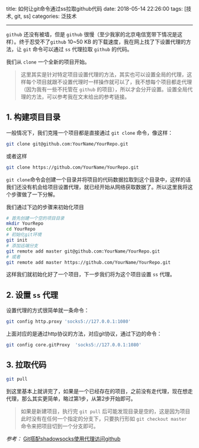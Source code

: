 title: 如何让git命令通过ss拉取github代码
date: 2018-05-14 22:26:00
tags: [技术, git, ss]
categories: 泛技术

------

`github` 还没有被墙，但是 `github` 很慢（至少我家的北京电信宽带下情况是这样）。终于忍受不了`github` 10~50 KB 的下载速度，我在网上找了下设置代理的方法，让 `git` 命令可以通过 `ss` 代理拉取 `github` 的代码。

<!--more-->

我们从 `clone` 一个全新的项目开始。

> 这里其实是针对特定项目设置代理的方法，其实也可以设置全局的代理，这样每个项目就跟不设置代理时一样操作就可以了，我不想每个项目都走代理（因为我有一些不托管在 `github` 的项目），所以才会分开设置。设置全局代理的方法，可以参考我在文末给出的参考链接。

## 1. 构建项目目录

一般情况下，我们克隆一个项目都是直接通过 `git clone` 命令，像这样：

```bash
git clone git@github.com:YourName/YourRepo.git
```

或者这样

```bash
git clone https://github.com/YourName/YourRepo.git
```

`git clone`命令会创建一个目录并将项目的代码数据拉取到这个目录中，这样的话我们还没有机会给项目设置代理，就已经开始从网络获取数据了。所以这里我将这个步骤做了一下分解。

我们通过下边的步骤来初始化项目

```bash
# 首先创建一个空的项目目录
mkdir YourRepo
cd YourRepo
# 初始化git环境
git init
# 添加远端分支
git remote add master git@github.com:YourName/YourRepo.git
# 或者
git remote add master https://github.com/YourName/YourRepo.git
```

这样我们就初始化好了一个项目，下一步我们将为这个项目设置 `ss` 代理。

## 2. 设置 `ss` 代理

设置代理的方式很简单就一条命令：

```bash
git config http.proxy 'socks5://127.0.0.1:1080'
```

上面对应的是通过http协议的方法，对应git协议，通过下边的命令：

```bash
git config core.gitProxy  'socks5://127.0.0.1:1080'
```

## 3. 拉取代码

```bash
git pull
```

到这里基本上就讲完了，如果是一个已经存在的项目，之前没有走代理，现在想走代理，那么其实更简单，略过第1步，从第2步开始即可。

> 如果是新建项目，执行完 `git pull` 后可能发现目录是空的，这是因为项目此时没有在任何一个指定的分支下，只要执行形如 `git checkout master` 命令来把项目切到一个分支即可。



*参考：* [Git搭配shadowsocks使用代理访问github](http://www.afox.cc/archives/404 )





[^update 2019.02.15]: [这篇文章](/2019/02/15/mac-term-ss/) 提到的方法可能是mac上一个更加便捷且普适的方法。

